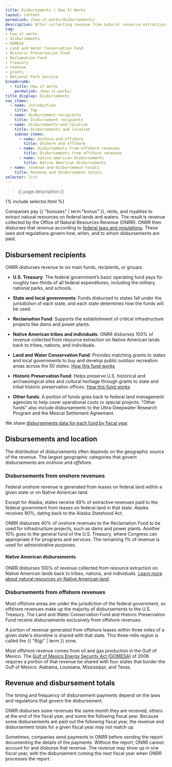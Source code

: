 ```yaml
---
title: Disbursements | How It Works
layout: content
permalink: /how-it-works/disbursements/
description: After collecting revenue from natural resource extraction, the Office of Natural Resources Revenue distributes that revenue to different agencies, funds, and local governments. This process is called "disbursement."
tag:
- how it works
- disbursements
- GOMESA
- Land and Water Conservation Fund
- Historic Preservation Fund
- Reclamation Fund
- Treasury
- revenue
- grants
- National Park Service
breadcrumb:
  - title: How it works
    permalink: /how-it-works/
title_display: Disbursements
nav_items:
  - name: introduction
    title: Top
  - name: disbursement-recipients
    title: Disbursement recipients
  - name: disbursements-and-location
    title: Disbursements and location
    subnav_items:
      - name: onshore-and-offshore
        title: Onshore and offshore
      - name: disbursements-from-offshore-revenues
        title: Disbursements from offshore revenues
      - name: native-american-disbursements
        title: Native American disbursements
  - name: revenue-and-disbursement-totals
    title: Revenue and disbursement totals    
selector: list
---
```


> {{ page.description }}

{% include selector.html %}

Companies pay {{ "bonuses" | term:"bonus" }}, rents, and royalties to extract natural resources on federal lands and waters. The result is revenue collected by the Office of Natural Resources Revenue (ONRR). ONRR then disburses that revenue according to [federal laws and regulations]({{site.baseurl}}/how-it-works/federal-laws/). These laws and regulations govern how, when, and to whom disbursements are paid.

## Disbursement recipients

ONRR disburses revenue to six main funds, recipients, or groups:

- **U.S. Treasury**: The federal government’s basic operating fund pays for roughly two-thirds of all federal expenditures, including the military, national parks, and schools.

- **State and local governments**: Funds disbursed to states fall under the jurisdiction of each state, and each state determines how the funds will be used.

- **Reclamation Fund**: Supports the establishment of critical infrastructure projects like dams and power plants.

- **Native American tribes and individuals**: ONRR disburses 100% of revenue collected from resource extraction on Native American lands back to tribes, nations, and individuals.

- **Land and Water Conservation Fund**: Provides matching grants to states and local governments to buy and develop public outdoor recreation areas across the 50 states. [How this fund works]({{site.baseurl}}/how-it-works/land-and-water-conservation-fund/)

- **Historic Preservation Fund**: Helps preserve U.S. historical and archaeological sites and cultural heritage through grants to state and tribal historic preservation offices. [How this fund works]({{site.baseurl}}/how-it-works/historic-preservation-fund/)

- **Other funds**: A portion of funds goes back to federal land management agencies to help cover operational costs or special projects. "Other funds" also include disbursements to the Ultra-Deepwater Research Program and the Mescal Settlement Agreement.

We share [disbursements data for each fund by fiscal year]({{site.baseurl}}/explore/#by-fund).

## Disbursements and location

The distribution of disbursements often depends on the geographic source of the revenue. The largest geographic categories that govern disbursements are _onshore_ and _offshore_.

### Disbursements from onshore revenues

Federal onshore revenue is generated from leases on federal land within a given state or on Native American land. 

Except for Alaska, states receive 49% of extractive revenues paid to the federal government from leases on federal land in that state. Alaska receives 90%, dating back to the Alaska Statehood Act.

ONRR disburses 40% of onshore revenues to the Reclamation Fund to be used for infrastructure projects, such as dams and power plants. Another 10% goes to the general fund of the U.S. Treasury, where Congress can appropriate it for programs and services. The remaining 1% of revenue is used for administrative purposes.

#### Native American disbursements

ONRR disburses 100% of revenue collected from resource extraction on Native American lands back to tribes, nations, and individuals. [Learn more about natural resources on Native American land]({{site.baseurl}}/how-it-works/#tribal-overview).

### Disbursements from offshore revenues

Most offshore areas are under the jurisdiction of the federal government, so offshore revenues make up the majority of disbursements to the U.S. Treasury. The Land and Water Conservation Fund and Historic Preservation Fund receive disbursements exclusively from offshore revenues.

A portion of revenue generated from offshore leases within three miles of a given state's shoreline is shared with that state. This three-mile region is called the {{ "8(g)" | term }} zone.

Most offshore revenue comes from oil and gas production in the Gulf of Mexico. The [Gulf of Mexico Energy Security Act (GOMESA)]({{site.baseurl}}/how-it-works/gomesa/) of 2006 requires a portion of that revenue be shared with four states that border the Gulf of Mexico: Alabama, Louisiana, Mississippi, and Texas. 

## Revenue and disbursement totals

The timing and frequency of disbursement payments depend on the laws and regulations that govern the disbursement.

ONRR disburses some revenues the same month they are received, others at the end of the fiscal year, and some the following fiscal year. Because some disbursements are paid out the following fiscal year, the revenue and disbursement totals for a given fiscal year may not match up.

Sometimes, companies send payments to ONRR before sending the report documenting the details of the payments. Without the report, ONRR cannot account for and disburse that revenue. The revenue may show up in one fiscal year, with the disbursement coming the next fiscal year when ONRR processes the report.